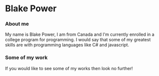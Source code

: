 # Blake Power


### About me
My name is Blake Power, I am from Canada and I'm currently enrolled in a college program for programming.
I would say that some of my greatest skills are with programming languages like C# and javascript.


### Some of my work
If you would like to see some of my works then look no further!
